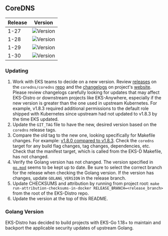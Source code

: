 ## CoreDNS

| Release | Version                                                       |
|---------|---------------------------------------------------------------|
| 1-27    | ![Version](https://img.shields.io/badge/version-v1.10.1-blue) |
| 1-28    | ![Version](https://img.shields.io/badge/version-v1.10.1-blue) |
| 1-29    | ![Version](https://img.shields.io/badge/version-v1.11.1-blue) |
| 1-30    | ![Version](https://img.shields.io/badge/version-v1.11.1-blue) |

### Updating

1. Work with EKS teams to decide on a new version. Review
   [releases](https://github.com/coredns/coredns/releases) on the
   `coredns/coredns` [repo](https://github.com/coredns/coredns) and the
   [changelogs](https://coredns.io/blog/) on project's
   [website](https://coredns.io/). Please review changelogs carefully looking
   for updates that may affect EKS-Distro or downstream projects like
   EKS-Anywhere, especially if the new version is greater than the one used in
   upstream Kubernetes. For example, v1.8.3 required additional permissions to
   the default role shipped with Kubernetes since upstream had not updated to
   v1.8.3 by the time EKS updated.
2. Update the `GIT_TAG` file to have the new, desired version based on the
   `coredns` release tags.
3. Compare the old tag to the new one, looking specifically for Makefile changes.
   For example:
   [v1.8.0 compared to v1.8.3](https://github.com/coredns/coredns/compare/v1.8.0...v1.8.3).
   Check the `coredns` target for any build flag changes, tag changes,
   dependencies, etc. Check that the manifest target, which is called from the
   EKS-D Makefile, has not changed.
4. Verify the Golang version has not changed. The version specified in
   [`go.mod`](https://github.com/coredns/coredns/blob/master/go.mod) seems to be
   kept up to date. Be sure to select the correct branch for the release when
   checking the Golang version. If the version has changes, update
   `GOLANG_VERSION` in the release branch.
5. Update CHECKSUMS and attribution by running from project root:
   `make run-attribution-checksums-in-docker RELEASE_BRANCH=<release_branch>`
   from the root of the EKS-Distro repo.
6. Update the version at the top of this README.


### Golang Version

EKS-Distro has decided to build projects with EKS-Go 1.18+ to maintain and backport the applicable security updates of upstream Golang.
